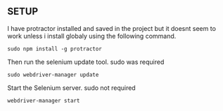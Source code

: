 
## SETUP

I have protractor installed and saved in the project but it doesnt seem to work unless i install globaly using the following command.

```
sudo npm install -g protractor
```

Then run the selenium update tool. sudo was required

```
sudo webdriver-manager update
```

Start the Selenium server. sudo not required

```
webdriver-manager start
```